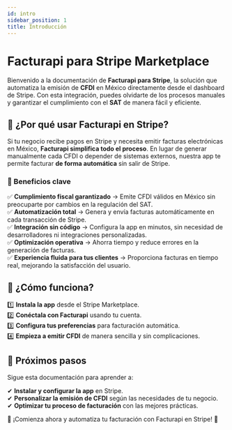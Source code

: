 ```yaml
---
id: intro
sidebar_position: 1
title: Introducción
---
```


# Facturapi para Stripe Marketplace

Bienvenido a la documentación de **Facturapi para Stripe**, la solución que automatiza la emisión de **CFDI** en México directamente desde el dashboard de Stripe. Con esta integración, puedes olvidarte de los procesos manuales y garantizar el cumplimiento con el **SAT** de manera fácil y eficiente.

## 🚀 ¿Por qué usar Facturapi en Stripe?

Si tu negocio recibe pagos en Stripe y necesita emitir facturas electrónicas en México, **Facturapi simplifica todo el proceso**. En lugar de generar manualmente cada CFDI o depender de sistemas externos, nuestra app te permite facturar **de forma automática** sin salir de Stripe.

### 🔹 Beneficios clave

✅ **Cumplimiento fiscal garantizado** → Emite CFDI válidos en México sin preocuparte por cambios en la regulación del SAT.  
✅ **Automatización total** → Genera y envía facturas automáticamente en cada transacción de Stripe.  
✅ **Integración sin código** → Configura la app en minutos, sin necesidad de desarrolladores ni integraciones personalizadas.  
✅ **Optimización operativa** → Ahorra tiempo y reduce errores en la generación de facturas.  
✅ **Experiencia fluida para tus clientes** → Proporciona facturas en tiempo real, mejorando la satisfacción del usuario.

## 🔧 ¿Cómo funciona?

1️⃣ **Instala la app** desde el Stripe Marketplace.  
2️⃣ **Conéctala con Facturapi** usando tu cuenta.  
3️⃣ **Configura tus preferencias** para facturación automática.  
4️⃣ **Empieza a emitir CFDI** de manera sencilla y sin complicaciones.

## 📌 Próximos pasos

Sigue esta documentación para aprender a:

✔ **Instalar y configurar la app** en Stripe.  
✔ **Personalizar la emisión de CFDI** según las necesidades de tu negocio.  
✔ **Optimizar tu proceso de facturación** con las mejores prácticas.

🎉 ¡Comienza ahora y automatiza tu facturación con Facturapi en Stripe! 🚀